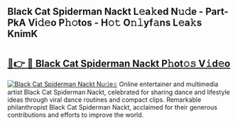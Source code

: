 ## Black Cat Spiderman Nackt L𝚎a𝚔ed N𝚞𝚍e - Part-PkA Vi𝚍𝚎o P𝚑𝚘tos - H𝚘𝚝 O𝚗𝚕yf𝚊ns L𝚎a𝚔s KnimK

# <h2><a href="http://kf8eje.oniu.top/?m=Black+Cat+Spiderman+Nackt">🔗👉 🔴 Black Cat Spiderman Nackt P𝚑ot𝚘𝚜 V𝚒d𝚎o</a></h2>

[![Black Cat Spiderman Nackt Nu𝚍e𝚜](https://i.imgur.com/0qMVB7G.gif)](http://kf8eje.oniu.top/?m=Black+Cat+Spiderman+Nackt)
Online entertainer and multimedia artist Black Cat Spiderman Nackt, celebrated for sharing dance and lifestyle ideas through viral dance routines and compact clips. Remarkable philanthropist Black Cat Spiderman Nackt, acclaimed for their generous contributions and efforts to improve the world.  
